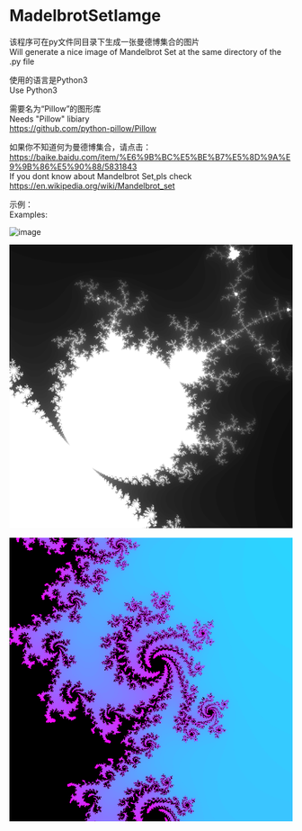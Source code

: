 # MadelbrotSetIamge


该程序可在py文件同目录下生成一张曼德博集合的图片  
Will generate a nice image of Mandelbrot Set at the same directory of the .py file  

使用的语言是Python3  
Use Python3  

需要名为“Pillow”的图形库  
Needs "Pillow" libiary  
https://github.com/python-pillow/Pillow  

如果你不知道何为曼德博集合，请点击：https://baike.baidu.com/item/%E6%9B%BC%E5%BE%B7%E5%8D%9A%E9%9B%86%E5%90%88/5831843  
If you dont know about Mandelbrot Set,pls check https://en.wikipedia.org/wiki/Mandelbrot_set  

示例：  
Examples:  

![image](https://github.com/BlackieVan/MadelbrotSetIamge/Examples/Mandelbrot_X-0.5000_Y0.0000_R1.0000_N100_W1000_H1000_1610692012.png)

![image](https://github.com/BlackieVan/MadelbrotSetIamge/blob/master/Examples/Mandelbrot_X0.3000_Y0.5500_R0.1000_N100_W1000_H1000_1611648033.png)

![image](https://github.com/BlackieVan/MadelbrotSetIamge/blob/master/Examples/Mandelbrot_X-0.4600_Y0.5800_R0.0100_N100_W1000_H1000_1611643273.png)
